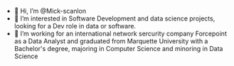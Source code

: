 - 👋 Hi, I’m @Mick-scanlon
- 👀 I’m interested in Software Development and data science projects, looking for a Dev role in data or software.
- 🌱 I’m working for an international network sercurity company Forcepoint as a Data Analyst and graduated from Marquette University with a Bachelor's degree, majoring in Computer Science and minoring in Data Science

<!---
Mick-scanlon/Mick-scanlon is a ✨ special ✨ repository because its `README.md` (this file) appears on your GitHub profile.
You can click the Preview link to take a look at your changes.
--->
